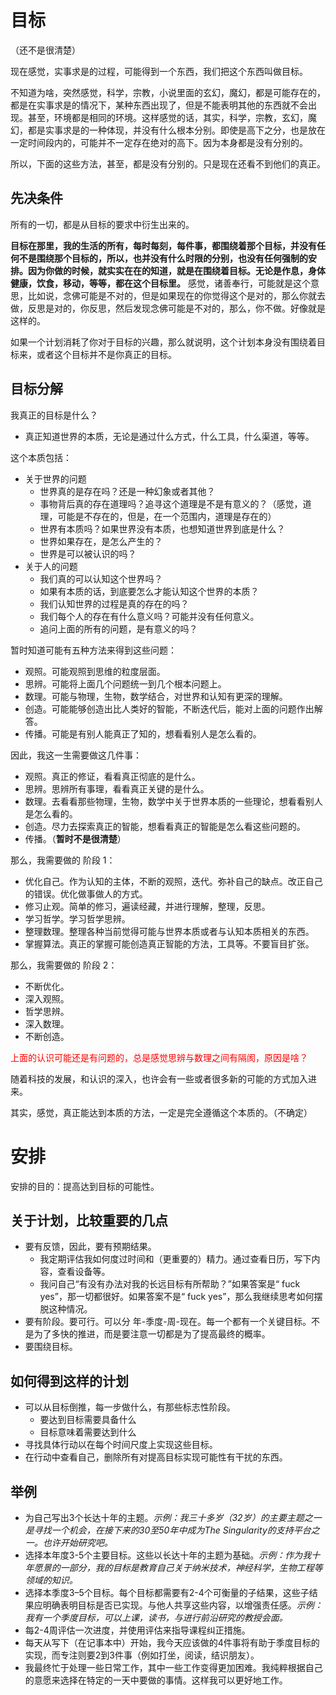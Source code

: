# 目标

（还不是很清楚）

现在感觉，实事求是的过程，可能得到一个东西，我们把这个东西叫做目标。


不知道为啥，突然感觉，科学，宗教，小说里面的玄幻，魔幻，都是可能存在的，都是在实事求是的情况下，某种东西出现了，但是不能表明其他的东西就不会出现。甚至，环境都是相同的环境。这样感觉的话，其实，科学，宗教，玄幻，魔幻，都是实事求是的一种体现，并没有什么根本分别。即使是高下之分，也是放在一定时间段内的，可能并不一定存在绝对的高下。因为本身都是没有分别的。

所以，下面的这些方法，甚至，都是没有分别的。只是现在还看不到他们的真正。


## 先决条件

所有的一切，都是从目标的要求中衍生出来的。

**目标在那里，我的生活的所有，每时每刻，每件事，都围绕着那个目标，并没有任何不是围绕那个目标的，所以，也并没有什么时限的分别，也没有任何强制的安排。因为你做的时候，就实实在在的知道，就是在围绕着目标。无论是作息，身体健康，饮食，移动，等等，都在这个目标里。** 感觉，诸善奉行，可能就是这个意思，比如说，念佛可能是不对的，但是如果现在的你觉得这个是对的，那么你就去做，反思是对的，你反思，然后发现念佛可能是不对的，那么，你不做。好像就是这样的。

如果一个计划消耗了你对于目标的兴趣，那么就说明，这个计划本身没有围绕着目标来，或者这个目标并不是你真正的目标。


## 目标分解

我真正的目标是什么？

- 真正知道世界的本质，无论是通过什么方式，什么工具，什么渠道，等等。

这个本质包括：

- 关于世界的问题
  - 世界真的是存在吗？还是一种幻象或者其他？
  - 事物背后真的存在道理吗？追寻这个道理是不是有意义的？（感觉，道理，可能是不存在的，但是，在一个范围内，道理是存在的）
  - 世界有本质吗？如果世界没有本质，也想知道世界到底是什么？
  - 世界如果存在，是怎么产生的？
  - 世界是可以被认识的吗？
- 关于人的问题
  - 我们真的可以认知这个世界吗？
  - 如果有本质的话，到底要怎么才能认知这个世界的本质？
  - 我们认知世界的过程是真的存在的吗？
  - 我们每个人的存在有什么意义吗？可能并没有任何意义。
  - 追问上面的所有的问题，是有意义的吗？

暂时知道可能有五种方法来得到这些问题：

- 观照。可能观照到思维的粒度层面。
- 思辨。可能将上面几个问题统一到几个根本问题上。
- 数理。可能与物理，生物，数学结合，对世界和认知有更深的理解。
- 创造。可能能够创造出比人类好的智能，不断迭代后，能对上面的问题作出解答。
- 传播。可能是有别人能真正了知的，想看看别人是怎么看的。

因此，我这一生需要做这几件事：

- 观照。真正的修证，看看真正彻底的是什么。
- 思辨。思辨所有事理，看看真正关键的是什么。
- 数理。去看看那些物理，生物，数学中关于世界本质的一些理论，想看看别人是怎么看的。
- 创造。尽力去探索真正的智能，想看看真正的智能是怎么看这些问题的。
- 传播。（**暂时不是很清楚**）


那么，我需要做的 阶段 1：


- 优化自己。作为认知的主体，不断的观照，迭代。弥补自己的缺点。改正自己的错误。优化做事做人的方式。
- 修习止观。简单的修习，遍读经藏，并进行理解，整理，反思。
- 学习哲学。学习哲学思辨。
- 整理数理。整理各种当前觉得可能与世界本质或者与认知本质相关的东西。
- 掌握算法。真正的掌握可能创造真正智能的方法，工具等。不要盲目扩张。

那么，我需要做的 阶段 2：

- 不断优化。
- 深入观照。
- 哲学思辨。
- 深入数理。
- 不断创造。


<span style="color:red;">上面的认识可能还是有问题的，总是感觉思辨与数理之间有隔阂，原因是啥？</span>



随着科技的发展，和认识的深入，也许会有一些或者很多新的可能的方式加入进来。


其实，感觉，真正能达到本质的方法，一定是完全遵循这个本质的。（不确定）











# 安排

安排的目的：提高达到目标的可能性。

## 关于计划，比较重要的几点

- 要有反馈，因此，要有预期结果。
  - 我定期评估我如何度过时间和（更重要的）精力。通过查看日历，写下内容，查看设备等。
  - 我问自己“有没有办法对我的长远目标有所帮助？”如果答案是“ fuck yes”，那一切都很好。如果答案不是“ fuck yes”，那么我继续思考如何摆脱这种情况。
- 要有阶段。要可行。可以分 年-季度-周-现在。每一个都有一个关键目标。不是为了多快的推进，而是要注意一切都是为了提高最终的概率。
- 要围绕目标。


## 如何得到这样的计划

- 可以从目标倒推，每一步做什么，有那些标志性阶段。
  - 要达到目标需要具备什么
  - 目标意味着需要达到什么
- 寻找具体行动以在每个时间尺度上实现这些目标。
- 在行动中查看自己，删除所有对提高目标实现可能性有干扰的东西。


## 举例

- 为自己写出3个长达十年的主题。*示例：我三十多岁（32岁）的主要主题之一是寻找一个机会，在接下来的30至50年中成为The Singularity的支持平台之一。也许开始研究吧。*
- 选择本年度3-5个主要目标。这些以长达十年的主题为基础。*示例：作为我十年愿景的一部分，我的目标是教育自己关于纳米技术，神经科学，生物工程等领域的知识。*
- 选择本季度3–5个目标。每个目标都需要有2-4个可衡量的子结果，这些子结果应明确表明目标是否已实现。与他人共享这些内容，以增强责任感。*示例：我有一个季度目标，可以上课，读书，与进行前沿研究的教授会面。*
- 每2-4周评估一次进度，并使用评估来指导课程纠正措施。
- 每天从写下（在记事本中）开始，我今天应该做的4件事将有助于季度目标的实现，而专注则要2到3件事（例如打坐，阅读，结识朋友）。
- 我最终忙于处理一些日常工作，其中一些工作变得更加困难。我纯粹根据自己的意愿来选择在特定的一天中要做的事情。这样我可以更好地工作。


